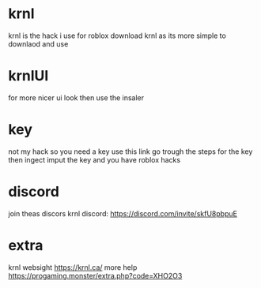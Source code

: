 # krnl
krnl is the hack i use for roblox 
download krnl as its more simple to downlaod and use
# krnlUI
for more nicer ui look then use the insaler
# key 
not my hack so you need a key use this link go trough the steps for the key
then ingect imput the key and you have roblox hacks
# discord 
join theas discors 
krnl discord:
https://discord.com/invite/skfU8pbpuE
# extra 
krnl websight https://krnl.ca/
more help https://progaming.monster/extra.php?code=XHO2O3 